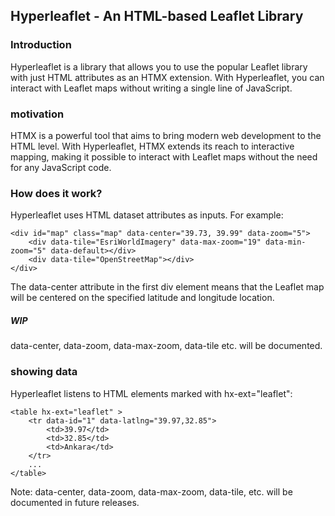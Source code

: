 ## Hyperleaflet - An HTML-based Leaflet Library

### Introduction

Hyperleaflet is a library that allows you to use the popular Leaflet library with just HTML attributes as an HTMX extension. With Hyperleaflet, you can interact with Leaflet maps without writing a single line of JavaScript.

### motivation

HTMX is a powerful tool that aims to bring modern web development to the HTML level. With Hyperleaflet, HTMX extends its reach to interactive mapping, making it possible to interact with Leaflet maps without the need for any JavaScript code.

### How does it work?

Hyperleaflet uses HTML dataset attributes as inputs. For example:

    <div id="map" class="map" data-center="39.73, 39.99" data-zoom="5">
        <div data-tile="EsriWorldImagery" data-max-zoom="19" data-min-zoom="5" data-default></div>
        <div data-tile="OpenStreetMap"></div>
    </div>

The data-center attribute in the first div element means that the Leaflet map will be centered on the specified latitude and longitude location.
##### WIP
data-center, data-zoom, data-max-zoom, data-tile etc. will be documented.

### showing data
Hyperleaflet listens to HTML elements marked with hx-ext="leaflet":

    <table hx-ext="leaflet" >
        <tr data-id="1" data-latlng="39.97,32.85">
            <td>39.97</td>
            <td>32.85</td>
            <td>Ankara</td>
        </tr>
        ...
    </table>

Note: data-center, data-zoom, data-max-zoom, data-tile, etc. will be documented in future releases.